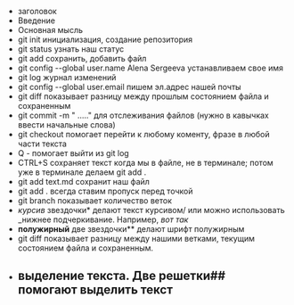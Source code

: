 * заголовок
* Введение
* Основная мысль
* git init  инициализация, создание репозитория
* git status узнать наш статус
* git add  сохранить, добавить файл
* git config --global user.name Alena Sergeeva  устанавливаем свое имя
* git log  журнал изменений
* git config --global user.email  пишем эл.адрес нашей почты
* git diff   показывает разницу между прошлым состоянием файла и сохраненным
* git commit -m " ....."    для отслеживания файлов (нужно в кавычках ввести начальные слова)
* git checkout  помогает перейти к любому коменту, фразе в любой части текста
* Q - помогает выйти из git log
* CTRL+S   сохраняет текст когда мы в файле, не в терминале; потом уже в терминале делаем git add .
* git add text.md  сохранит наш файл 
 * git add . всегда ставим пропуск перед точкой
* git branch    показывает количество веток
 *  *курсив*  звездочки* делают текст курсивом/ или можно использовать _нижнее подчеркивание. Например, _вот так_
*  **полужирный**  две звездочки** делают шрифт полужирным
  * git diff  показывает разницу между нашими ветками, текущим состоянием файла и сохраненным.
 *  ## выделение текста.  Две решетки## помогают выделить текст
    